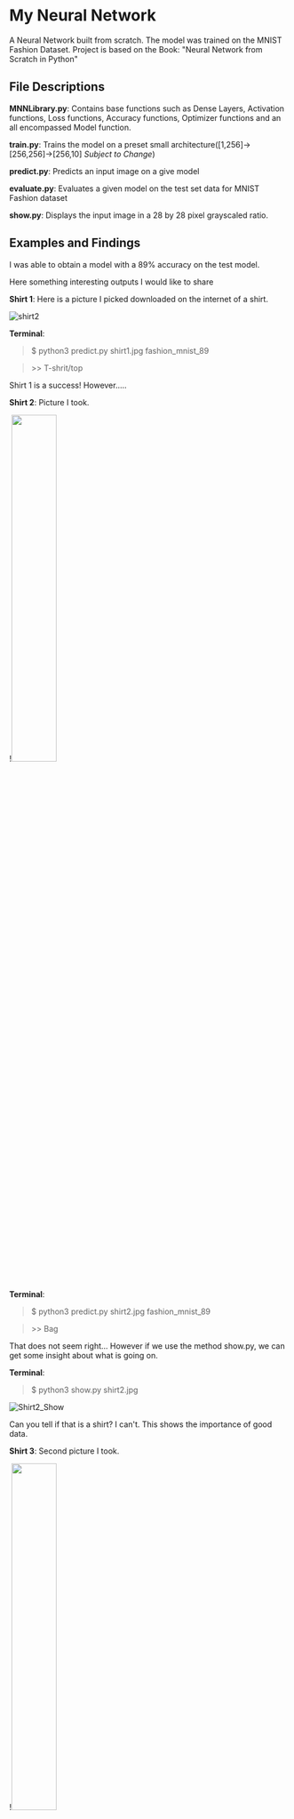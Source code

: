 # My Neural Network

A Neural Network built from scratch.
The model was trained on the MNIST Fashion Dataset.
Project is based on the Book: "Neural Network from Scratch in Python"

## File Descriptions
**MNNLibrary.py**: Contains base functions such as Dense Layers, Activation functions, Loss functions, Accuracy functions, Optimizer functions and an all encompassed Model function.

**train.py**: Trains the model on a preset small architecture([1,256]->[256,256]->[256,10] *Subject to Change*)

**predict.py**: Predicts an input image on a give model

**evaluate.py**: Evaluates a given model on the test set data for MNIST Fashion dataset

**show.py**: Displays the input image in a 28 by 28 pixel grayscaled ratio.

## Examples and Findings
I was able to obtain a model with a 89% accuracy on the test model.

Here something interesting outputs I would like to share


**Shirt 1**:
Here is a picture I picked downloaded on the internet of a shirt.

![shirt2](https://user-images.githubusercontent.com/20690770/135779845-d2cf47f5-4639-43d9-8ff9-1ea909700cea.jpeg)

**Terminal**:
 >$ python3 predict.py shirt1.jpg fashion_mnist_89 

 >\>\> T-shrit/top

Shirt 1 is a success! However.....


**Shirt 2**: Picture I took.

!<img src="https://user-images.githubusercontent.com/20690770/135780494-f66f3f23-3967-4e5f-8398-44fe3a45af51.jpg" width=40%>

**Terminal**:

 >$ python3 predict.py shirt2.jpg fashion_mnist_89 

 >\>\> Bag

That does not seem right... However if we use the method show.py, we can get some insight about what is going on.

**Terminal**:

 >$ python3 show.py shirt2.jpg

![Shirt2_Show](https://user-images.githubusercontent.com/20690770/135780828-c8850ea0-d9bf-49af-8681-a7ecded7e83c.png)

Can you tell if that is a shirt? I can't. 
This shows the importance of good data.

**Shirt 3**: Second picture I took.

!<img src="https://user-images.githubusercontent.com/20690770/135781010-c37886e7-20ab-4342-bbd0-d084990b873d.jpg" width=40%>

**Terminal**:

 >$ python3 predict.py shirt3.jpg fashion_mnist_89 

 >\>\> T-shrit/top

Bingo! And lets see the it in a 28x28 grayscale

![Shirt3_Show](https://user-images.githubusercontent.com/20690770/135781274-e8022e95-4aff-4d4c-8a7e-0960d24af6ba.png)

Looks kind of like a shirt. However lets change the shirt slightly

**Shirt 3**: The previous shirt changed slightly near the arm holes

!<img src="https://user-images.githubusercontent.com/20690770/135781346-a49d13ba-9d24-4fda-98e1-a9b32b274beb.jpg" width=40%>


**Terminal**:

 >$ python3 predict.py shirt3_2.jpg fashion_mnist_89
  
 >\>\> Bag

Another bag......... Lets check the show.py file.

![Shirt3_2_Show](https://user-images.githubusercontent.com/20690770/135781482-0ca19809-93dd-40ba-bddc-e607205b103e.png)

I can see the resemblance to a bag. Since this is a Neural Network not a Convolutional neural network, the model is examining each pixel rather than looking for features on the images themselves such as lines and curves which leads to this issue.

Finally, 

**Coat 1**: A picture of a coat I took.

!<img src="https://user-images.githubusercontent.com/20690770/135781865-3380a56e-cb92-47f2-824f-0736e318f4f6.jpg" width=40%>

**Terminal**: 

 >$ python3 predict.py coat1.jpg fashion_mnist_89 
 >
 >\>\> Coat

Looks Good! Lets check the show.py file

![coat1_Show](https://user-images.githubusercontent.com/20690770/135782042-702e9be7-bcb6-4b87-aec5-951e74c1ec85.png)


